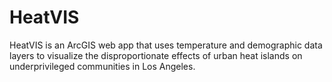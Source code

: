 # HeatVIS

HeatVIS is an ArcGIS web app that uses temperature and demographic data layers to visualize the disproportionate effects of urban heat islands on underprivileged communities in Los Angeles.
